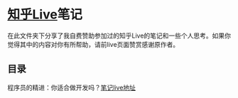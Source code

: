 # [知乎Live](https://www.zhihu.com/lives/)笔记
在此文件夹下分享了我自费赞助参加过的知乎Live的笔记和一些个人思考。如果你觉得其中的内容对你有所帮助，请前live页面赞赏感谢原作者。
## 目录
程序员的精进：你适合做开发吗？[笔记]()[live地址](https://www.zhihu.com/lives/800357360093761536)
